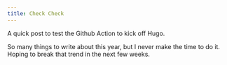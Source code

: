 ```yaml
---
title: Check Check
---
```


A quick post to test the Github Action to kick off Hugo.

So many things to write about this year, but I never make the time to do it. Hoping to break that trend in the next few weeks.
